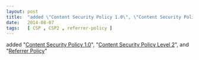 ```yaml
---
layout: post
title:  "added \"Content Security Policy 1.0\", \"Content Security Policy Level 2\", and \"Referrer Policy\""
date:   2014-08-07
tags:   [ CSP , CSP2 , referrer-policy ]
---
```


added "[Content Security Policy 1.0](/spec/CSP)", "[Content Security Policy Level 2](/spec/CSP2)", and "[Referrer Policy](/spec/referrer-policy)"

